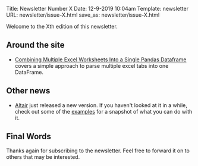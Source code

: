 Title: Newsletter Number X
Date: 12-9-2019 10:04am
Template: newsletter
URL: newsletter/issue-X.html
save_as: newsletter/issue-X.html

Welcome to the Xth edition of this newsletter. 

## Around the site

* [Combining Multiple Excel Worksheets Into a Single Pandas Dataframe](https://pbpython.com/pandas-excel-tabs.html)
  covers a simple approach to parse multiple excel tabs into one DataFrame. 

## Other news

* [Altair](https://altair-viz.github.io/index.html) just released a new version. If you haven't looked at it in a while,
  check out some of the [examples](https://altair-viz.github.io/gallery/index.html) for a snapshot of what you can do with it.

## Final Words

Thanks again for subscribing to the newsletter. Feel free to forward it on to others that may be interested.